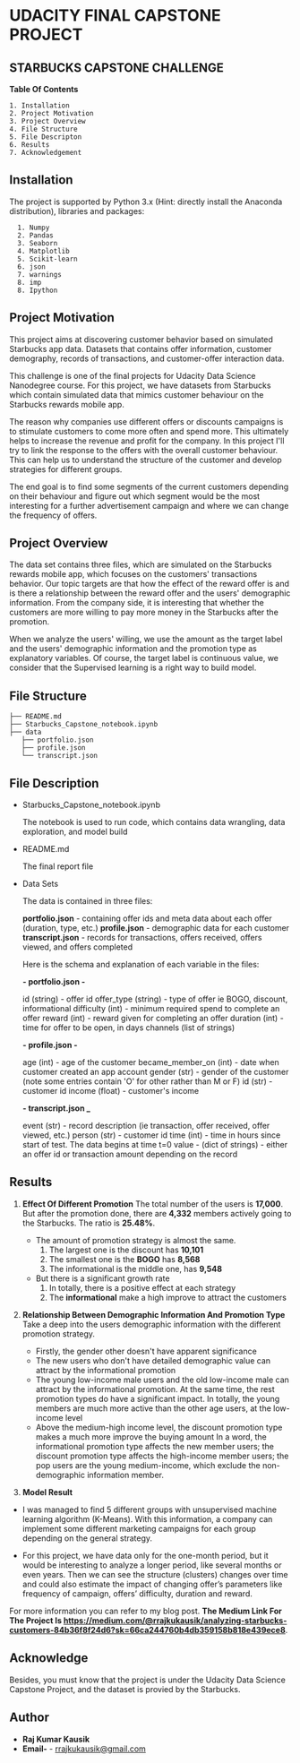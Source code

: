# UDACITY FINAL CAPSTONE PROJECT

## STARBUCKS CAPSTONE CHALLENGE

**Table Of Contents**

```
1. Installation
2. Project Motivation
3. Project Overview
4. File Structure
5. File Descripton
6. Results
7. Acknowledgement
```


## Installation

The project is supported by Python 3.x (Hint: directly install the Anaconda distribution), libraries and packages:


```
  1. Numpy
  2. Pandas
  3. Seaborn
  4. Matplotlib
  5. Scikit-learn
  6. json
  7. warnings
  8. imp
  8. Ipython
```


## Project Motivation

This project aims at discovering customer behavior based on simulated Starbucks app data. 
Datasets that contains offer information, customer demography, records of transactions, and customer-offer interaction data.

This challenge is one of the final projects for Udacity Data Science Nanodegree course. For this project, we have datasets from Starbucks which contain simulated data that mimics customer behaviour on the Starbucks rewards mobile app.

The reason why companies use different offers or discounts campaigns is to stimulate customers to come more often and spend more. This ultimately helps to increase the revenue and profit for the company. In this project I'll try to link the response to the offers with the overall customer behaviour. This can help us to understand the structure of the customer and develop strategies for different groups.

The end goal is to find some segments of the current customers depending on their behaviour and figure out which segment would be the most interesting for a further advertisement campaign and where we can change the frequency of offers.


## Project Overview

The data set contains three files, which are simulated on the Starbucks rewards mobile app, which focuses on the customers' transactions behavior. Our topic targets are that how the effect of the reward offer is and is there a relationship between the reward offer and the users' demographic information. From the company side, it is interesting that whether the customers are more willing to pay more money in the Starbucks after the promotion.

When we analyze the users' willing, we use the amount as the target label and the users' demographic information and the promotion type as explanatory variables. Of course, the target label is continuous value, we consider that the Supervised learning is a right way to build model.

## File Structure

```
├── README.md
├── Starbucks_Capstone_notebook.ipynb
├── data
   ├── portfolio.json
   ├── profile.json
   └── transcript.json
```

## File Description

* Starbucks_Capstone_notebook.ipynb

  The notebook is used to run code, which contains data wrangling, data exploration, and model build


* README.md

  The final report file

* Data Sets
  
  The data is contained in three files:

  **portfolio.json** - containing offer ids and meta data about each offer (duration, type, etc.)
  **profile.json** - demographic data for each customer
  **transcript.json** - records for transactions, offers received, offers viewed, and offers completed
  
  Here is the schema and explanation of each variable in the files:

  **- portfolio.json -**

  id (string) - offer id
  offer_type (string) - type of offer ie BOGO, discount, informational
  difficulty (int) - minimum required spend to complete an offer
  reward (int) - reward given for completing an offer
  duration (int) - time for offer to be open, in days
  channels (list of strings)

  **- profile.json -**

  age (int) - age of the customer
  became_member_on (int) - date when customer created an app account
  gender (str) - gender of the customer (note some entries contain 'O' for other rather than M or F)
  id (str) - customer id
  income (float) - customer's income
  
  **- transcript.json _**

  event (str) - record description (ie transaction, offer received, offer viewed, etc.)
  person (str) - customer id
  time (int) - time in hours since start of test. The data begins at time t=0
  value - (dict of strings) - either an offer id or transaction amount depending on the record




## Results

1. **Effect Of Different Promotion**
   The total number of the users is **17,000**. But after the promotion done, there are **4,332** members actively going to the Starbucks. The ratio is **25.48%**.

   - The amount of promotion strategy is almost the same.
     1. The largest one is the discount has **10,101**
     2. The smallest one is the **BOGO** has **8,568**
     3. The informational is the middle one, has **9,548**
   - But there is a significant  growth rate
     1. In totally, there is a positive effect at each strategy
     2. The **informational** make a high improve to attract the customers

2. **Relationship Between Demographic Information And Promotion Type**
   Take a deep into the users demographic information with the different promotion strategy.   

   - Firstly, the gender other doesn't have apparent significance
   - The new users who don't have detailed demographic value can attract by the informational promotion
   - The young low-income male users and the old low-income male can attract by the informational promotion. At the same time, the rest promotion types do have a significant impact. In totally, the young members are much more active than the other age users, at the low-income level
   - Above the medium-high income level, the discount promotion type makes a much more improve the buying amount
     In a word, the informational promotion type affects the new member users; the discount promotion type affects the high-income member users; the pop users are the young medium-income, which exclude the non-demographic information member.

3. **Model Result**

  *  I was managed to find 5 different groups with unsupervised machine learning algorithm (K-Means). With this information, a company can implement some different marketing campaigns for each group depending on the general strategy.

  * For this project, we have data only for the one-month period, but it would be interesting to analyze a longer period, like several months or  even  years. Then we can see the structure (clusters) changes over time and could also estimate the impact of changing offer’s parameters like frequency of campaign, offers’ difficulty, duration and reward.

   
   For more information you can refer to my blog post. 
   **The Medium Link For The Project Is  https://medium.com/@rrajkukausik/analyzing-starbucks-customers-84b36f8f24d6?sk=66ca244760b4db359158b818e439ece8**. 

## Acknowledge
  Besides, you must know that the project is under the Udacity Data Science Capstone Project, and the dataset is provied by the Starbucks.

## Author
* **Raj Kumar Kausik**
* **Email-** - rrajkukausik@gmail.com



